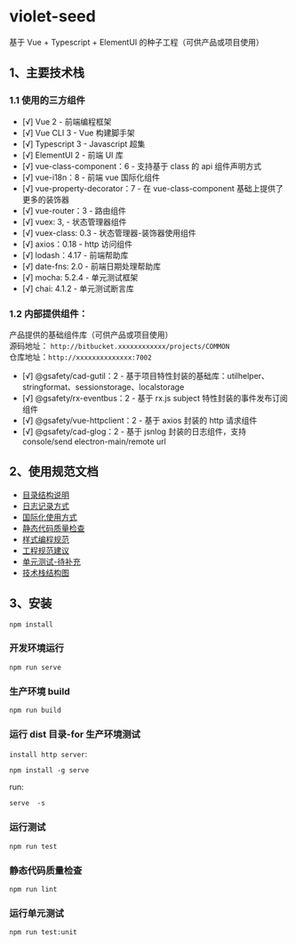 # violet-seed

基于 Vue + Typescript + ElementUI 的种子工程（可供产品或项目使用）

## 1、主要技术栈

### 1.1 使用的三方组件

- [√] Vue 2 - 前端编程框架
- [√] Vue CLI 3 - Vue 构建脚手架
- [√] Typescript 3 - Javascript 超集
- [√] ElementUI 2 - 前端 UI 库
- [√] vue-class-component：6 - 支持基于 class 的 api 组件声明方式
- [√] vue-i18n：8 - 前端 vue 国际化组件
- [√] vue-property-decorator：7 - 在 vue-class-component 基础上提供了更多的装饰器
- [√] vue-router：3 - 路由组件
- [√] vuex: 3, - 状态管理器组件
- [√] vuex-class: 0.3 - 状态管理器-装饰器使用组件
- [√] axios：0.18 - http 访问组件
- [√] lodash：4.17 - 前端帮助库
- [√] date-fns: 2.0 - 前端日期处理帮助库
- [√] mocha: 5.2.4 - 单元测试框架
- [√] chai: 4.1.2 - 单元测试断言库

### 1.2 内部提供组件：

产品提供的基础组件库（可供产品或项目使用）  
 源码地址： `http://bitbucket.xxxxxxxxxxxx/projects/COMMON`  
 仓库地址：`http://xxxxxxxxxxxxxx:7002`

- [√] @gsafety/cad-gutil：2 - 基于项目特性封装的基础库：utilhelper、stringformat、sessionstorage、localstorage
- [√] @gsafety/rx-eventbus：2 - 基于 rx.js subject 特性封装的事件发布订阅组件
- [√] @gsafety/vue-httpclient：2 - 基于 axios 封装的 http 请求组件
- [√] @gsafety/cad-glog：2 - 基于 jsnlog 封装的日志组件，支持 console/send electron-main/remote url

## 2、使用规范文档

- [目录结构说明](./doc/01-工程结构.md)
- [日志记录方式](./doc/02-日志记录方式.md)
- [国际化使用方式](./doc/04-国际化.md)
- [静态代码质量检查](./doc/05-静态代码质量检查.md)
- [样式编程规范](http://confluence.gjsy.gsafety.com/pages/viewpage.action?pageId=8094479)
- [工程规范建议](./doc/03-工程规范建议.md)
- [单元测试-待补充](./doc/03-工程规范建议.md)
- [技术栈结构图](./doc/90-技术栈结构图.md)

## 3、安装

```
npm install
```

### 开发环境运行

```
npm run serve
```

### 生产环境 build

```
npm run build
```

### 运行 dist 目录-for 生产环境测试

`install http server`:

```
npm install -g serve
```

run:

```
serve  -s
```

### 运行测试

```
npm run test
```

### 静态代码质量检查

```
npm run lint
```

### 运行单元测试

```
npm run test:unit
```
